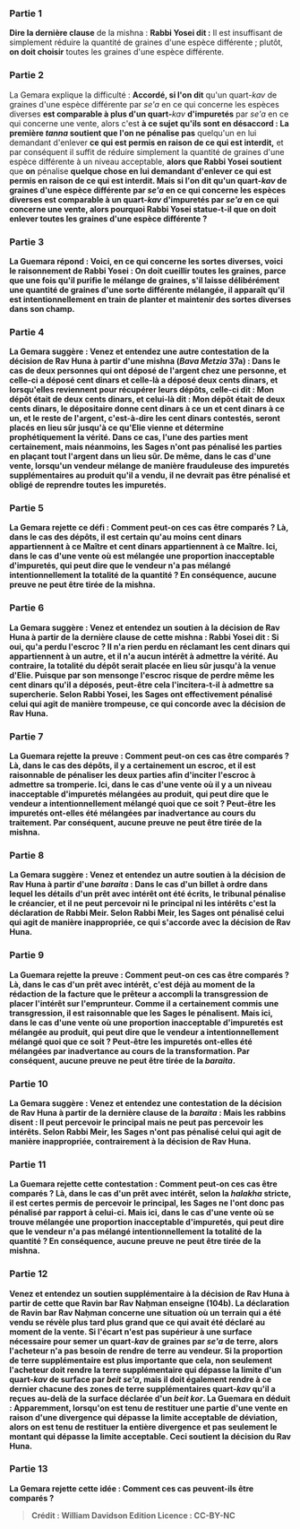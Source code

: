 
### Partie 1
<b>Dire la dernière clause</b> de la mishna : <b>Rabbi Yosei dit :</b> Il est insuffisant de simplement réduire la quantité de graines d'une espèce différente ; plutôt, <b>on doit choisir</b> toutes les graines d'une espèce différente.

### Partie 2
La Gemara explique la difficulté : <b>Accordé, si l'on dit</b> qu'un quart-<i>kav</i> de graines d'une espèce différente par <i>se'a</i> en ce qui concerne les espèces diverses <b>est comparable à plus d'un quart-</b><i>kav</i> <b>d'impuretés</b> par <i>se'a</i> en ce qui concerne une vente, alors c'est <b>à ce sujet qu'ils sont en désaccord : La première <i>tanna</i> soutient que l'on ne pénalise pas</b> quelqu'un en lui demandant d'enlever <b>ce qui est permis en raison de ce qui est interdit,</b> et par conséquent il suffit de réduire simplement la quantité de graines d'une espèce différente à un niveau acceptable, <b>alors que Rabbi Yosei soutient</b> que <b>on</b> pénalise <b>quelque chose en lui demandant d'enlever ce qui est permis en raison de ce qui est interdit. <b>Mais si l'on dit</b> qu'un quart-<i>kav</i> de graines d'une espèce différente par <i>se'a</i> en ce qui concerne les espèces diverses <b>est comparable à un quart-</b><i>kav</i> d'impuretés par <i>se'a</i> en ce qui concerne une vente, alors <b>pourquoi</b> Rabbi Yosei statue-t-il que <b>on doit enlever</b> toutes les graines d'une espèce différente ?

### Partie 3
La Guemara répond : <b>Voici,</b> en ce qui concerne les sortes diverses, <b>voici le raisonnement de Rabbi Yosei :</b> On doit cueillir toutes les graines, <b>parce que</b> une fois qu'il purifie le mélange de graines, s'il laisse délibérément une quantité de graines d'une sorte différente mélangée, <b>il apparaît qu'il est</b> intentionnellement en train de planter et <b>maintenir des sortes diverses</b> dans son champ.

### Partie 4
La Gemara suggère : <b>Venez</b> et <b>entendez</b> une autre contestation de la décision de Rav Huna à partir d'une mishna (<i>Bava Metzia</i> 37a) : Dans le cas de <b>deux</b> personnes <b>qui ont déposé</b> de l'argent <b>chez une</b> personne, et <b>celle-ci</b> a déposé <b>cent dinars et celle-là</b> a déposé <b>deux cents</b> dinars, et lorsqu'elles reviennent pour récupérer leurs dépôts, <b>celle-ci</b> <b>dit : Mon</b> dépôt était de <b>deux cents</b> dinars, <b>et celui-là</b> <b>dit : Mon</b> dépôt était de <b>deux cents</b> dinars, le dépositaire <b>donne cent dinars à ce</b> un <b>et cent dinars à ce</b> un, <b>et le reste</b> de l'argent, c'est-à-dire les cent dinars contestés, <b>seront placés</b> en lieu sûr <b>jusqu'à ce qu'Elie vienne</b> et détermine prophétiquement la vérité. Dans ce cas, l'une des parties ment certainement, mais néanmoins, les Sages n'ont pas pénalisé les parties en plaçant tout l'argent dans un lieu sûr. De même, dans le cas d'une vente, lorsqu'un vendeur mélange de manière frauduleuse des impuretés supplémentaires au produit qu'il a vendu, il ne devrait pas être pénalisé et obligé de reprendre toutes les impuretés.

### Partie 5
La Gemara rejette ce défi : <b>Comment peut-on</b> ces cas <b>être comparés ? Là,</b> dans le cas des dépôts, <b>il est certain</b> qu'au moins <b>cent dinars</b> appartiennent <b>à</b> ce <b>Maître et cent dinars</b> appartiennent <b>à</b> ce <b>Maître. Ici,</b> dans le cas d'une vente où est mélangée une proportion inacceptable d'impuretés, <b>qui peut dire que</b> le vendeur <b>n'a pas mélangé intentionnellement la totalité</b> de la quantité ? En conséquence, aucune preuve ne peut être tirée de la mishna.

### Partie 6
La Gemara suggère : <b>Venez</b> et <b>entendez</b> un soutien à la décision de Rav Huna <b>à partir de la dernière clause</b> de cette mishna : <b>Rabbi Yosei dit : Si oui, qu'a perdu l'escroc ?</b> Il n'a rien perdu en réclamant les cent dinars qui appartiennent à un autre, et il n'a aucun intérêt à admettre la vérité. <b>Au contraire, la totalité</b> du dépôt <b>serait placée</b> en lieu sûr <b>jusqu'à la venue d'Elie.</b> Puisque par son mensonge l'escroc risque de perdre même les cent dinars qu'il a déposés, peut-être cela l'incitera-t-il à admettre sa supercherie. Selon Rabbi Yosei, les Sages ont effectivement pénalisé celui qui agit de manière trompeuse, ce qui concorde avec la décision de Rav Huna.

### Partie 7
La Guemara rejette la preuve : <b>Comment peut-on</b> ces cas <b>être comparés ? Là,</b> dans le cas des dépôts, <b>il y a certainement un escroc,</b> et il est raisonnable de pénaliser les deux parties afin d'inciter l'escroc à admettre sa tromperie. <b>Ici,</b> dans le cas d'une vente où il y a un niveau inacceptable d'impuretés mélangées au produit, <b>qui peut dire que</b> le vendeur a intentionnellement <b>mélangé</b> quoi que ce soit ? Peut-être les impuretés ont-elles été mélangées par inadvertance au cours du traitement. Par conséquent, aucune preuve ne peut être tirée de la mishna.

### Partie 8
La Gemara suggère : <b>Venez</b> et <b>entendez</b> un autre soutien à la décision de Rav Huna à partir d'une <i>baraita</i> : Dans le cas d'un <b>billet à ordre dans lequel</b> les détails d'un prêt avec <b>intérêt</b> ont été écrits, le tribunal <b>pénalise</b> le créancier, <b>et il ne peut percevoir ni le principal ni les intérêts</b> c'est <b>la déclaration de Rabbi Meir. </b> Selon Rabbi Meir, les Sages ont pénalisé celui qui agit de manière inappropriée, ce qui s'accorde avec la décision de Rav Huna.

### Partie 9
La Guemara rejette la preuve : <b>Comment peut-on</b> ces cas <b>être comparés ? Là,</b> dans le cas d'un prêt avec intérêt, c'est déjà <b>au moment de la rédaction</b> de la facture que le prêteur <b>a accompli la transgression</b> de <b>placer</b> l'intérêt sur l'emprunteur. Comme il a certainement commis une transgression, il est raisonnable que les Sages le pénalisent. Mais <b>ici,</b> dans le cas d'une vente où une proportion inacceptable d'impuretés est mélangée au produit, <b>qui peut dire que</b> le vendeur a intentionnellement <b>mélangé</b> quoi que ce soit ? Peut-être les impuretés ont-elles été mélangées par inadvertance au cours de la transformation. Par conséquent, aucune preuve ne peut être tirée de la <i>baraita</i>.

### Partie 10
La Gemara suggère : <b>Venez</b> et <b>entendez</b> une contestation de la décision de Rav Huna <b>à partir de la dernière clause</b> de la <i>baraita</i> : <b>Mais les rabbins disent : Il peut percevoir le principal mais ne peut pas percevoir les intérêts.</b> Selon Rabbi Meir, les Sages n'ont pas pénalisé celui qui agit de manière inappropriée, contrairement à la décision de Rav Huna.

### Partie 11
La Guemara rejette cette contestation : <b>Comment peut-on</b> ces cas <b>être comparés ? Là,</b> dans le cas d'un prêt avec intérêt, selon la <i>halakha</i> stricte, il <b>est certes permis</b> de percevoir le <b>principal,</b> les Sages ne l'ont donc pas pénalisé par rapport à celui-ci. Mais <b>ici,</b> dans le cas d'une vente où se trouve mélangée une proportion inacceptable d'impuretés, <b>qui peut dire que</b> le vendeur <b>n'a pas mélangé intentionnellement la totalité</b> de la quantité ? En conséquence, aucune preuve ne peut être tirée de la mishna.

### Partie 12
<b>Venez</b> et <b>entendez</b> un soutien supplémentaire à la décision de Rav Huna à partir de <b>cette</b> que <b>Ravin bar Rav Naḥman enseigne</b> (104b). La déclaration de Ravin bar Rav Naḥman concerne une situation où un terrain qui a été vendu se révèle plus tard plus grand que ce qui avait été déclaré au moment de la vente. Si l'écart n'est pas supérieur à une surface nécessaire pour semer un quart-<i>kav</i> de graines par <i>se'a</i> de terre, alors l'acheteur n'a pas besoin de rendre de terre au vendeur. Si la proportion de terre supplémentaire est plus importante que cela, <b>non seulement</b> l'acheteur doit <b>rendre la terre supplémentaire</b> qui dépasse la limite d'un quart-<i>kav</i> de surface par <i>beit se'a</i>, <b>mais il doit</b> également <b>rendre à ce dernier chacune des</b> zones de terre supplémentaires <b>quart-</b><i>kav</i> qu'il a reçues au-delà de la surface déclarée d'un <i>beit kor</i>. La Guemara en déduit : <b>Apparemment, lorsqu'on est tenu de restituer</b> une partie d'une vente en raison d'une divergence qui dépasse la limite acceptable de déviation, alors <b>on est tenu de restituer</b> la <b>entière</b> divergence et pas seulement le montant qui dépasse la limite acceptable. Ceci soutient la décision du Rav Huna.

### Partie 13
La Gemara rejette cette idée : <b>Comment</b> ces cas peuvent-ils <b>être comparés ?</b>

>Crédit : William Davidson Edition
>Licence : CC-BY-NC